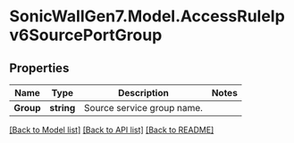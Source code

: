 # SonicWallGen7.Model.AccessRuleIpv6SourcePortGroup

## Properties

Name | Type | Description | Notes
------------ | ------------- | ------------- | -------------
**Group** | **string** | Source service group name. | 

[[Back to Model list]](../README.md#documentation-for-models) [[Back to API list]](../README.md#documentation-for-api-endpoints) [[Back to README]](../README.md)

